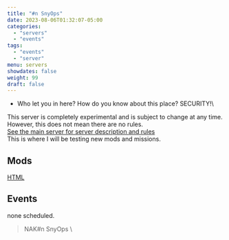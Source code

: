 ```yaml
---
title: "#n SnyOps"
date: 2023-08-06T01:32:07-05:00
categories:
  - "servers"
  - "events"
tags:
  - "events"
  - "server"
menu: servers
showdates: false
weight: 99
draft: false
---
```

- Who let you in here? How do you know about this place? SECURITY!\

This server is completely experimental and is subject to change at any time.\
However, this does not mean there are no rules.\
[See the main server for server description and rules](https://www.naksquad.net/servers/ourservers/)
\
This is where I will be testing new mods and missions.

<!-- more -->
## Mods
[HTML](/PRESETS/SnyOps_ArmaMen.html)

## Events

none scheduled.

> NAK#n SnyOps \
